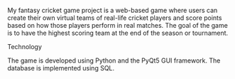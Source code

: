 My fantasy cricket game project is a web-based game where users can create their own virtual teams of real-life cricket players and score points based on how those players perform in real matches. The goal of the game is to have the highest scoring team at the end of the season or tournament.

Technology

The game is developed using Python and the PyQt5 GUI framework. The database is implemented using SQL.
